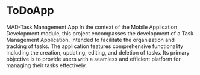 # ToDoApp
MAD-Task Management App
In the context of the Mobile Application Development module, this project encompasses the development of a Task Management Application, intended to facilitate the organization and tracking of tasks. The application features comprehensive functionality including the creation, updating, editing, and deletion of tasks. Its primary objective is to provide users with a seamless and efficient platform for managing their tasks effectively.
